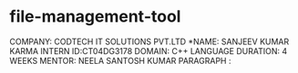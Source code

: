 # file-management-tool
COMPANY: CODTECH IT SOLUTIONS PVT.LTD
*NAME: SANJEEV KUMAR KARMA
INTERN ID:CT04DG3178 
DOMAIN: C++ LANGUAGE
DURATION: 4 WEEKS
MENTOR: NEELA SANTOSH KUMAR
PARAGRAPH :
